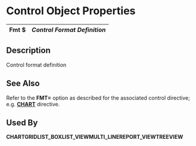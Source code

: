 # Control Object Properties

**Fmt $** |  **_Control Format Definition_**  
---|---  
  
## Description

Control format definition

## See Also

Refer to the **FMT=** option as described for the associated control directive; e.g. **[CHART](../directives/chart.htm#Mark2)** directive.

## Used By

**CHART****GRID****LIST_BOX****LIST_VIEW****MULTI_LINE****REPORT_VIEW****TREEVIEW**
